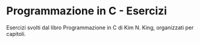 # Programmazione in C - Esercizi
Esercizi svolti dal libro Programmazione in C di Kim N. King, organizzati per capitoli.
